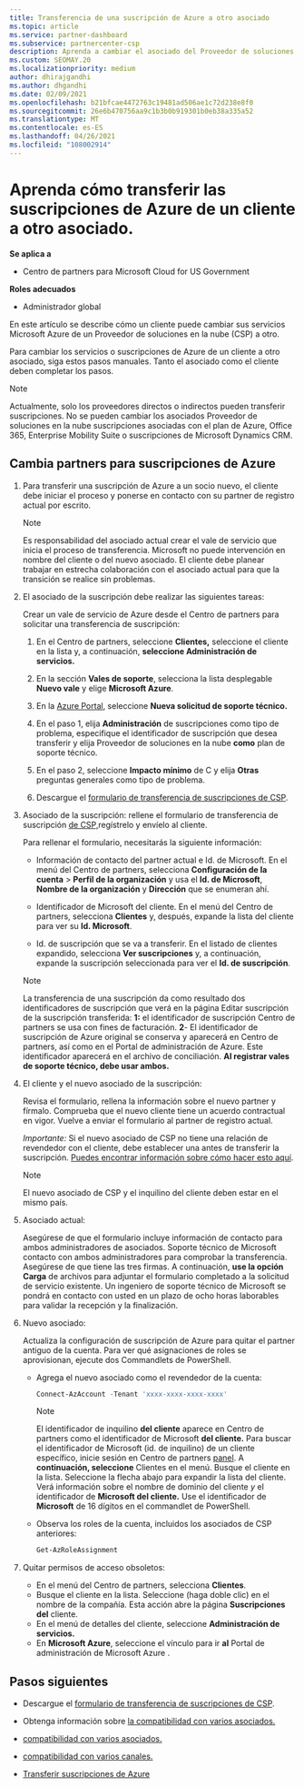 ```yaml
---
title: Transferencia de una suscripción de Azure a otro asociado
ms.topic: article
ms.service: partner-dashboard
ms.subservice: partnercenter-csp
description: Aprenda a cambiar el asociado del Proveedor de soluciones en la nube asociado a las suscripciones de Azure de un cliente.
ms.custom: SEOMAY.20
ms.localizationpriority: medium
author: dhirajgandhi
ms.author: dhgandhi
ms.date: 02/09/2021
ms.openlocfilehash: b21bfcae4472763c19481ad506ae1c72d238e8f0
ms.sourcegitcommit: 26e6b470756aa9c1b3b0b919301b0eb38a335a52
ms.translationtype: MT
ms.contentlocale: es-ES
ms.lasthandoff: 04/26/2021
ms.locfileid: "108002914"
---
```

# <a name="learn-how-to-transfer-a-customers-azure-subscriptions-to-another-partner"></a>Aprenda cómo transferir las suscripciones de Azure de un cliente a otro asociado.

**Se aplica a**

- Centro de partners para Microsoft Cloud for US Government

**Roles adecuados**

- Administrador global

En este artículo se describe cómo un cliente puede cambiar sus servicios Microsoft Azure de un Proveedor de soluciones en la nube (CSP) a otro.

Para cambiar los servicios o suscripciones de Azure de un cliente a otro asociado, siga estos pasos manuales. Tanto el asociado como el cliente deben completar los pasos.

>[!Note]  
>Actualmente, solo los proveedores directos o indirectos pueden transferir suscripciones.
>No se pueden cambiar los asociados Proveedor de soluciones en la nube suscripciones asociadas con el plan de Azure, Office 365, Enterprise Mobility Suite o suscripciones de Microsoft Dynamics CRM.

## <a name="switch-partners-for-azure-subscriptions"></a>Cambia partners para suscripciones de Azure

1. Para transferir una suscripción de Azure a un socio nuevo, el cliente debe iniciar el proceso y ponerse en contacto con su partner de registro actual por escrito.

   >[!Note]
   > Es responsabilidad del asociado actual crear el vale de servicio que inicia el proceso de transferencia. Microsoft no puede intervención en nombre del cliente o del nuevo asociado. El cliente debe planear trabajar en estrecha colaboración con el asociado actual para que la transición se realice sin problemas.

2. El asociado de la suscripción debe realizar las siguientes tareas:

   Crear un vale de servicio de Azure desde el Centro de partners para solicitar una transferencia de suscripción:

   1. En el Centro de partners, seleccione **Clientes,** seleccione el cliente en la lista y, a continuación, **seleccione Administración de servicios.**

   2. En la sección **Vales de soporte**, selecciona la lista desplegable **Nuevo vale** y elige **Microsoft Azure**.
   
   3. En la [Azure Portal](https://portal.azure.com), seleccione **Nueva solicitud de soporte técnico.**
   
   4. En el paso 1, elija **Administración** de suscripciones como tipo de problema, especifique el identificador de suscripción que desea transferir y elija Proveedor de soluciones en la nube **como** plan de soporte técnico.
   
   5. En el paso 2, seleccione **Impacto mínimo** de C y elija **Otras** preguntas generales como tipo de problema.
   
   6. Descargue el [formulario de transferencia de suscripciones de CSP](https://query.prod.cms.rt.microsoft.com/cms/api/am/binary/RWwTWC).

3. Asociado de la suscripción: rellene el formulario de transferencia de suscripción [de CSP,](https://query.prod.cms.rt.microsoft.com/cms/api/am/binary/RWwTWC)regístrelo y envíelo al cliente. 

   Para rellenar el formulario, necesitarás la siguiente información:

   - Información de contacto del partner actual e Id. de Microsoft. En el menú del Centro de partners, selecciona **Configuración de la cuenta** &gt; **Perfil de la organización** y usa el **Id. de Microsoft**, **Nombre de la organización** y **Dirección** que se enumeran ahí.

   - Identificador de Microsoft del cliente. En el menú del Centro de partners, selecciona **Clientes** y, después, expande la lista del cliente para ver su **Id. Microsoft**.

   - Id. de suscripción que se va a transferir. En el listado de clientes expandido, selecciona **Ver suscripciones** y, a continuación, expande la suscripción seleccionada para ver el **Id. de suscripción**.

   >[!Note]
   >La transferencia de una suscripción da como resultado  dos identificadores de suscripción que verá en la página Editar suscripción de la suscripción transferida: **1:** el identificador de suscripción Centro de partners se usa con fines de facturación. **2**- El identificador de suscripción de Azure original se conserva y aparecerá en Centro de partners, así como en el Portal de administración de Azure. Este identificador aparecerá en el archivo de conciliación.  **Al registrar vales de soporte técnico, debe usar ambos.**

4. El cliente y el nuevo asociado de la suscripción:

   Revisa el formulario, rellena la información sobre el nuevo partner y fírmalo. Comprueba que el nuevo cliente tiene un acuerdo contractual en vigor. Vuelve a enviar el formulario al partner de registro actual.

   *Importante:* Si el nuevo asociado de CSP no tiene una relación de revendedor con el cliente, debe establecer una antes de transferir la suscripción. [Puedes encontrar información sobre cómo hacer esto aquí](request-a-relationship-with-a-customer.md).

   >[!Note]
   >El nuevo asociado de CSP y el inquilino del cliente deben estar en el mismo país. 

5. Asociado actual:

   Asegúrese de que el formulario incluye información de contacto para ambos administradores de asociados. Soporte técnico de Microsoft contacto con ambos administradores para comprobar la transferencia. Asegúrese de que tiene las tres firmas. A continuación, **use la opción Carga** de archivos para adjuntar el formulario completado a la solicitud de servicio existente. Un ingeniero de soporte técnico de Microsoft se pondrá en contacto con usted en un plazo de ocho horas laborables para validar la recepción y la finalización.

6. Nuevo asociado:

   Actualiza la configuración de suscripción de Azure para quitar el partner antiguo de la cuenta. Para ver qué asignaciones de roles se aprovisionan, ejecute dos Commandlets de PowerShell.

   - Agrega el nuevo asociado como el revendedor de la cuenta:

     ```powershell
     Connect-AzAccount -Tenant 'xxxx-xxxx-xxxx-xxxx'
     ```

     >[!NOTE]
     > El identificador de inquilino **del cliente** aparece en Centro de partners como el identificador de Microsoft **del cliente.** Para buscar el identificador de Microsoft (id. de inquilino) de un cliente específico, inicie sesión en Centro de partners [panel](https://partner.microsoft.com/dashboard). A **continuación, seleccione** Clientes en el menú. Busque el cliente en la lista. Seleccione la flecha abajo para expandir la lista del cliente. Verá información sobre el nombre de dominio del cliente *y* el identificador de **Microsoft del cliente.** Use el identificador de **Microsoft** de 16 dígitos en el commandlet de PowerShell.

   - Observa los roles de la cuenta, incluidos los asociados de CSP anteriores:

     ```powershell
     Get-AzRoleAssignment
     ```

7. Quitar permisos de acceso obsoletos:

   - En el menú del Centro de partners, selecciona **Clientes**.
   - Busque el cliente en la lista. Seleccione (haga doble clic) en el nombre de la compañía. Esta acción abre la página **Suscripciones del** cliente.
   - En el menú de detalles del cliente, seleccione **Administración de servicios.**
   - En **Microsoft Azure**, seleccione el vínculo para ir **al** Portal de administración de Microsoft Azure .

## <a name="next-steps"></a>Pasos siguientes

- Descargue el [formulario de transferencia de suscripciones de CSP](https://query.prod.cms.rt.microsoft.com/cms/api/am/binary/RE4ATIA).

- Obtenga información sobre [la compatibilidad con varios asociados.](multipartner.md)

- [compatibilidad con varios asociados.](multipartner.md)
- [compatibilidad con varios canales.](multichannel.md)
- [Transferir suscripciones de Azure](/azure/cost-management-billing/manage/transfer-subscriptions-subscribers-csp)